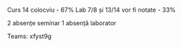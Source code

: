 Curs 14 colocviu - 67%
Lab 7/8 și 13/14 vor fi notate - 33%

2 absențe seminar
1 absență laborator

Teams: xfyst9g